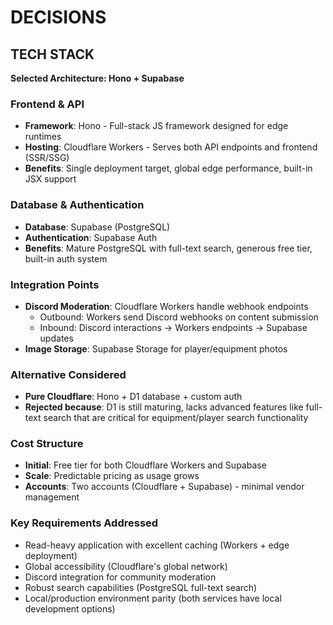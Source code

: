 # DECISIONS

## TECH STACK

**Selected Architecture: Hono + Supabase**

### Frontend & API

- **Framework**: Hono - Full-stack JS framework designed for edge runtimes
- **Hosting**: Cloudflare Workers - Serves both API endpoints and frontend (SSR/SSG)
- **Benefits**: Single deployment target, global edge performance, built-in JSX support

### Database & Authentication

- **Database**: Supabase (PostgreSQL)
- **Authentication**: Supabase Auth
- **Benefits**: Mature PostgreSQL with full-text search, generous free tier, built-in auth system

### Integration Points

- **Discord Moderation**: Cloudflare Workers handle webhook endpoints
  - Outbound: Workers send Discord webhooks on content submission
  - Inbound: Discord interactions → Workers endpoints → Supabase updates
- **Image Storage**: Supabase Storage for player/equipment photos

### Alternative Considered

- **Pure Cloudflare**: Hono + D1 database + custom auth
- **Rejected because**: D1 is still maturing, lacks advanced features like full-text search that are critical for equipment/player search functionality

### Cost Structure

- **Initial**: Free tier for both Cloudflare Workers and Supabase
- **Scale**: Predictable pricing as usage grows
- **Accounts**: Two accounts (Cloudflare + Supabase) - minimal vendor management

### Key Requirements Addressed

- Read-heavy application with excellent caching (Workers + edge deployment)
- Global accessibility (Cloudflare's global network)
- Discord integration for community moderation
- Robust search capabilities (PostgreSQL full-text search)
- Local/production environment parity (both services have local development options)

